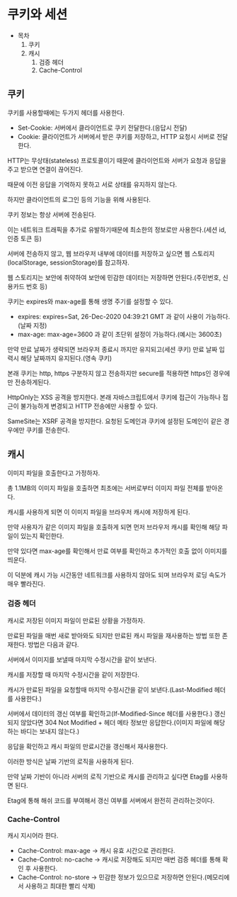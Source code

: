 # 쿠키와 세션

- 목차
    1. 쿠키
    2. 캐시
        1. 검증 헤더
        2. Cache-Control


## 쿠키

쿠키를 사용할때에는 두가지 헤더를 사용한다.

- Set-Cookie: 서버에서 클라이언트로 쿠키 전달한다.(응답시 전달)
- Cookie: 클라이언트가 서버에서 받은 쿠키를 저장하고, HTTP 요청시 서버로 전달한다.

HTTP는 무상태(stateless) 프로토콜이기 때문에 클라이언트와 서버가 요청과 응답을 주고 받으면 연결이 끊어진다.

때문에 이전 응답을 기억하지 못하고 서로 상태를 유지하지 않는다.

하지만 클라이언트의 로그인 등의 기능을 위해 사용된다.

쿠키 정보는 항상 서버에 전송된다.

이는 네트워크 트래픽을 추가로 유발하기때문에 최소한의 정보로만 사용한다.(세션 id, 인증 토큰 등)

서버에 전송하지 않고, 웹 브라우저 내부에 데이터를 저장하고 싶으면 웹 스토리지(localStorage, sessionStorage)를 참고하자.

웹 스토리지는 보안에 취약하여 보안에 민감한 데이터는 저장하면 안된다.(주민번호, 신용카드 번호 등)

쿠키는 expires와 max-age를 통해 생명 주기를 설정할 수 있다.

- expires: expires=Sat, 26-Dec-2020 04:39:21 GMT 과 같이 사용이 가능하다.(날짜 지정)
- max-age: max-age=3600 과 같이 초단위 설정이 가능하다.(예시는 3600초)

만약 만료 날짜가 생략되면 브라우저 종료시 까지만 유지되고(세션 쿠키) 만료 날짜 입력시 해당 날짜까지 유지된다.(영속 쿠키)

본래 쿠키는 http, https 구분하지 않고 전송하지만 secure를 적용하면 https인 경우에만 전송하게된다.

HttpOnly는 XSS 공격을 방지한다. 본래 자바스크립트에서 쿠키에 접근이 가능하나 접근이 불가능하게 변경되고 HTTP 전송에만 사용할 수 있다.

SameSite는 XSRF 공격을 방지한다. 요청된 도메인과 쿠키에 설정된 도메인이 같은 경우에만 쿠키를 전송한다.

## 캐시

이미지 파일을 호출한다고 가정하자.

총 1.1MB의 이미지 파일을 호출하면 최초에는 서버로부터 이미지 파일 전체를 받아온다.

캐시를 사용하게 되면 이 이미지 파일을 브라우저 캐시에 저장하게 된다.

만약 사용자가 같은 이미지 파일을 호출하게 되면 먼저 브라우저 캐시를 확인해 해당 파일이 있는지 확인한다.

만약 있다면 max-age를 확인해서 만료 여부를 확인하고 추가적인 호출 없이 이미지를 띄운다.

이 덕분에 캐시 가능 시간동안 네트워크를 사용하지 않아도 되며 브라우저 로딩 속도가 매우 빨라진다.

### 검증 헤더

캐시로 저장된 이미지 파일이 만료된 상황을 가정하자.

만료된 파일을 매번 새로 받아와도 되지만 만료된 캐시 파일을 재사용하는 방법 또한 존재한다. 방법은 다음과 같다.

서버에서 이미지를 보낼때 마지막 수정시간을 같이 보낸다.

캐시를 저장할 때 마지막 수정시간을 같이 저장한다.

캐시가 만료된 파일을 요청할때 마지막 수정시간을 같이 보낸다.(Last-Modified 헤더를 사용한다.)

서버에서 데이터의 갱신 여부를 확인하고(If-Modified-Since 헤더를 사용한다.) 갱신되지 않았다면 304 Not Modified + 헤더 메타 정보만 응답한다.(이미지 파일에 해당하는 바디는 보내지 않는다.)

응답을 확인하고 캐시 파일의 만료시간을 갱신해서 재사용한다.

이러한 방식은 날짜 기반의 로직을 사용하게 된다.

만약 날짜 기반이 아니라 서버의 로직 기반으로 캐시를 관리하고 싶다면 Etag를 사용하면 된다.

Etag에 통해 해쉬 코드를 부여해서 갱신 여부를 서버에서 완전히 관리하는것이다.

### Cache-Control

캐시 지시어라 한다.

- Cache-Control: max-age -> 캐시 유효 시간으로 관리한다.
- Cache-Control: no-cache -> 캐시로 저장해도 되지만 매번 검증 헤더를 통해 확인 후 사용한다.
- Cache-Control: no-store -> 민감한 정보가 있으므로 저장하면 안된다.(메모리에서 사용하고 최대한 빨리 삭제)

